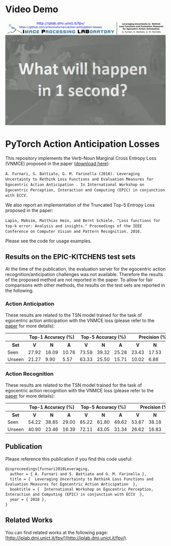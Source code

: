 # Video Demo
[![Video Demo](video.png)](https://www.youtube.com/watch?v=w_3FiIcnUlc)

# PyTorch Action Anticipation Losses
This repository implements the Verb-Noun Marginal Cross Entropy Loss (VNMCE) proposed in the paper ([download here](http://www.antoninofurnari.it/publications/furnari2018Leveraging.pdf)):

`A. Furnari, S. Battiato, G. M. Farinella (2018). Leveraging Uncertainty to Rethink Loss Functions and Evaluation Measures for Egocentric Action Anticipation . In International Workshop on Egocentric Perception, Interaction and Computing (EPIC) in conjunction with ECCV.`

We also report an implementation of the Truncated Top-5 Entropy Loss proposed in the paper:

`Lapin, Maksim, Matthias Hein, and Bernt Schiele. "Loss functions for top-k error: Analysis and insights." Proceedings of the IEEE Conference on Computer Vision and Pattern Recognition. 2016.`

Please see the code for usage examples.

## Results on the EPIC-KITCHENS test sets
At the time of the publication, the evaluation server for the egocentric action recognition/anticipation challenges was not available. Therefore the results of the proposed method are not reported in the paper. To allow for fair comparisons with other methods, the results on the test sets are reported in the following.

### Action Anticipation
These results are related to the TSN model trained for the task of egocentric action anticipation with the VNMCE loss (please refer to the [paper](http://www.antoninofurnari.it/publications/furnari2018Leveraging.pdf) for more details):

<table>
<tr>
	<th></th><th colspan=3>Top-1 Accuracy (%)</th><th colspan=3>Top-5 Accuracy (%)</th><th colspan=3>Precision (%)</th><th colspan=3>Recall (%)</th>
</tr>
<tr>
<th>Set</th>
  <th>V</th><th>N</th><th>A</th><th>V</th><th>N</th><th>A</th><th>V</th><th>N</th><th>A</th><th>V</th><th>N</th><th>A</th>
<tr>
<td>Seen</td><td>27.92</td><td>16.09</td><td>10.76</td><td>73.59</td><td>39.32</td><td>25.28</td><td>23.43</td><td>17.53</td><td>6.05</td><td>14.79</td><td>11.65</td><td>5.11</td></tr>
  <tr>
<td>Unseen</td><td>21.27</td><td>9.90</td><td>5.57</td><td>63.33</td><td>25.50</td><td>15.71</td><td>10.02</td><td>6.88</td><td>1.99</td><td>7.68</td><td>6.61</td><td>2.39</td>
</tr>
</table>

### Action Recognition
These results are related to the TSN model trained for the task of egocentric action recognition with the VNMCE loss (please refer to the [paper](http://www.antoninofurnari.it/publications/furnari2018Leveraging.pdf) for more details):

<table>
<tr>
  <th></th><th colspan=3>Top-1 Accuracy (%)</th><th colspan=3>Top-5 Accuracy (%)</th><th colspan=3>Precision (%)</th><th colspan=3>Recall (%)</th>
</tr>
<tr>
<th>Set</th>
  <th>V</th><th>N</th><th>A</th><th>V</th><th>N</th><th>A</th><th>V</th><th>N</th><th>A</th><th>V</th><th>N</th><th>A</th>
<tr>
<td>Seen</td><td>54.22</td><td>38.85</td><td>29.00</td><td>85.22</td><td>61.80</td><td>49.62</td><td>53.87</td><td>38.18</td><td>18.22</td><td>35.88</td><td>32.27</td><td>16.56</td>
<tr>
<td>Unseen</td><td>40.90</td><td>23.46</td><td>16.39</td><td>72.11</td><td>43.05</td><td>31.34</td><td>26.62</td><td>16.83</td><td>7.10</td><td>15.56</td><td>17.70</td><td>10.17</td>
</tr>
</table>


## Publication

Please reference this publication if you find this code useful:

```
@inproceedings{furnari2018Leveraging,
  author = { A. Furnari and S. Battiato and G. M. Farinella },
  title = {  Leveraging Uncertainty to Rethink Loss Functions and Evaluation Measures for Egocentric Action Anticipation  },
  booktitle = {  International Workshop on Egocentric Perception, Interaction and Computing (EPIC) in conjunction with ECCV  },
  year = { 2018 },
}
```
## Related Works
You can find related works at the following page: [http://iplab.dmi.unict.it/fpv/](http://iplab.dmi.unict.it/fpv/).
